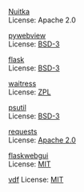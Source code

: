 [Nuitka](https://github.com/Nuitka/Nuitka)<br/>
License: Apache 2.0<br/>

[pywebview](https://github.com/r0x0r/pywebview)<br/>
License: [BSD-3](license/pywebview.txt)<br/>

[flask](https://github.com/pallets/flask)<br/>
License: [BSD-3](license/flask.txt)<br/>

[waitress](https://github.com/Pylons/waitress)<br/>
License: [ZPL](license/waitress.txt)<br/>

[psutil](https://github.com/giampaolo/psutil)<br/>
License: [BSD-3](license/psutil.txt)<br/>

[requests](https://github.com/psf/requests)<br/>
License: [Apache 2.0](docs/license/requests.txt)<br/>

[flaskwebgui](https://github.com/ClimenteA/flaskwebgui)<br/>
License: [MIT](license/flaskwebgui.txt)<br/>

[vdf](https://github.com/ValvePython/vdf)
License: [MIT](license/vdf.txt)<br/>
